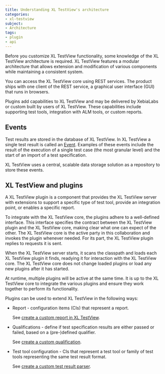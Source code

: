 ```yaml
---
title: Understanding XL TestView's architecture
categories:
- xl-testview
subject:
- Architecture
tags:
- plugin
- api
---
```


Before you customize XL TestView functionality, some knowledge of the XL TestView architecture is required. XL TestView features a modular architecture that allows extension and modification of various components while maintaining a consistent system.

You can access the XL TestView core using REST services. The product ships with one client of the REST service, a graphical user interface (GUI) that runs in browsers.

Plugins add capabilities to XL TestView and may be delivered by XebiaLabs or custom built by users of XL TestView. These capabilities include supporting test tools, integration with ALM tools, or custom reports.

## Events

Test results are stored in the database of XL TestView. In XL TestView a single test result is called an [Event](events.html).
Examples of these events include the result of the execution of a single test case (the most granular level) and the start of an import of a test specification.

XL TestView uses a central, scalable data storage solution as a repository to store these events.

## XL TestView and plugins

A XL TestView plugin is a component that provides the XL TestView server with extensions to support a specific type of test tool, provide an integration point, or enables a specific report.

To integrate with the XL TestView core, the plugins adhere to a well-defined interface. This interface specifies the contract between the XL TestView plugin and the XL TestView core, making  clear what one can expect of the other. The XL TestView core is the active party in this collaboration and invokes the plugin whenever needed. For its part, the XL TestView plugin replies to requests it is sent. 

When the XL TestView server starts, it scans the classpath and loads each XL TestView plugin it finds, readying it for interaction with the XL TestView core. The XL TestView core does not change loaded plugins or load any new plugins after it has started.

At runtime, multiple plugins will be active at the same time. It is up to the XL TestView core to integrate the various plugins and ensure they work together to perform its functionality.

Plugins can be used to extend XL TestView in the following ways:

- Report - configuration items (CIs) that represent a report.
  
  See [create a custom report in XL TestView](/xl-testview/how-to/create-a-custom-report.html).
- Qualifications - define if test specification results are either passed or failed, based on a (pre-)defined qualifier.

  See [create a custom qualification](/xl-testview/how-to/create-a-custom-qualification.html).
- Test tool configuration - CIs that represent a test tool or family of test tools representing the same test result format.

  See [create a custom test result parser](/xl-testview/how-to/create-a-custom-test-results-parser.html).
